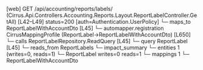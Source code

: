 [web] GET /api/accounting/reports/labels/  (Cirrus.Api.Controllers.Accounting.Reports.Layout.ReportLabelController.GetAll)  [L42–L49] status=200 [auth=Authentication.UserPolicy]
  └─ maps_to ReportLabelWithAccountDto [L45]
    └─ automapper.registration CirrusMappingProfile (ReportLabel->ReportLabelWithAccountDto) [L650]
  └─ calls ReportLabelRepository.ReadQuery [L45]
  └─ query ReportLabel [L45]
    └─ reads_from ReportLabels
  └─ impact_summary
    └─ entities 1 (writes=0, reads=1)
      └─ ReportLabel writes=0 reads=1
    └─ mappings 1
      └─ ReportLabelWithAccountDto

